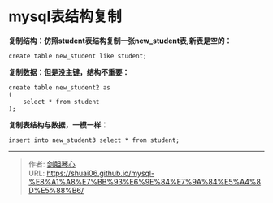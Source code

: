 # mysql表结构复制



  
﻿**复制结构：仿照student表结构复制一张new_student表,新表是空的：**

```
create table new_student like student;
```
**复制数据：但是没主键，结构不重要：**

```
create table new_student2 as
(    
	select * from student
);
```
**复制表结构与数据，一模一样：**
```
insert into new_student3 select * from student;
```



---

> 作者: [剑胆琴心](http://shuai06.github.io)  
> URL: https://shuai06.github.io/mysql-%E8%A1%A8%E7%BB%93%E6%9E%84%E7%9A%84%E5%A4%8D%E5%88%B6/  

